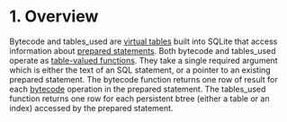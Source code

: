 # 1\. Overview



Bytecode and tables\_used are [virtual tables](vtab.html) built into SQLite that
access information about [prepared statements](c3ref/stmt.html).
Both bytecode and tables\_used operate as [table\-valued functions](vtab.html#tabfunc2).
They take a single required argument which is either the text of
an SQL statement, or a pointer to an existing prepared statement.
The bytecode function returns one row of result for each [bytecode](opcode.html)
operation in the prepared statement. The tables\_used function returns
one row for each persistent btree (either a table or an index) accessed
by the prepared statement.



